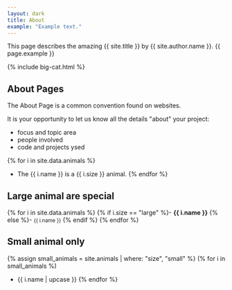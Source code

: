 ```yaml
---
layout: dark
title: About
example: "Example text."
---
```


This page describes the amazing {{ site.title }} by {{ site.author.name }}.
{{ page.example }}

{% include big-cat.html %}

## About Pages

The About Page is a common convention found on websites.

It is your opportunity to let us know all the details "about" your project:

- focus and topic area
- people involved
- code and projects ysed

{% for i in site.data.animals %}
- The {{ i.name }} is a {{ i.size }} animal.
{% endfor %}

## Large animal are special

{% for i in site.data.animals %}
{% if i.size == "large" %}- <strong style="color: {{ i.color }};">{{ i.name }}</strong>
{% else %}- <small>{{ i.name }}</small>
{% endif %}
{% endfor %}

## Small animal only

{% assign small_animals = site.animals | where: "size", "small" %}
(% for i in small_animals %)
- {{ i.name | upcase }}
{% endfor %}
